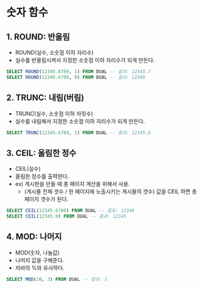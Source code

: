 # 숫자 함수
## 1. ROUND: 반올림
* ROUND(실수, 소숫점 이하 자리수)
* 실수를 반올림시켜서 지정한 소숫점 이하 자리수가 되게 만든다.
```sql
SELECT ROUND(12345.6789, 1) FROM DUAL -- 결과: 12345.7
SELECT ROUND(12345.6789, 0) FROM DUAL -- 결과: 12346
```

## 2. TRUNC: 내림(버림)
* TRUNC(실수, 소숫점 이하 자릿수)
* 실수를 내림해서 지정한 소숫점 이하 자리수가 되게 만든다.
```sql
SELECT TRUNC(12345.6789, 1) FROM DUAL -- 결과: 12345.6
```

## 3. CEIL: 올림한 정수
* CEIL(실수)
* 올림한 정수를 출력한다.
* ex) 게시판을 만들 때 총 페이지 계산을 위해서 사용.
    * (게시물 전체 갯수 / 한 페이지에 노출시키는 게시물의 갯수) 값을 CEIL 하면 총 페이지 갯수가 된다.
```sql
SELECT CEIL(12345.6789) FROM DUAL -- 결과: 12346
SELECT CEIL(12345.0) FROM DUAL -- 결과: 12345
```

## 4. MOD: 나머지
* MOD(숫자, 나눌값)
* 나머지 값을 구해준다.
* 자바의 %와 유사하다.
```sql
SELECT MOD(10, 3) FROM DUAL -- 결과: 1
```